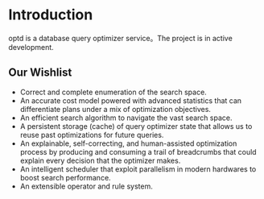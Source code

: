 # Introduction

optd is a database query optimizer service。The project is in active development.

## Our Wishlist

- Correct and complete enumeration of the search space.
- An accurate cost model powered with advanced statistics that can differentiate plans under a mix of optimization objectives.
- An efficient search algorithm to navigate the vast search space.
- A persistent storage (cache) of query optimizer state that allows us to reuse past optimizations for future queries.
- An explainable, self-correcting, and human-assisted optimization process by producing and consuming a trail of breadcrumbs that could explain every decision that the optimizer makes.
- An intelligent scheduler that exploit parallelism in modern hardwares to boost search performance.
- An extensible operator and rule system.
